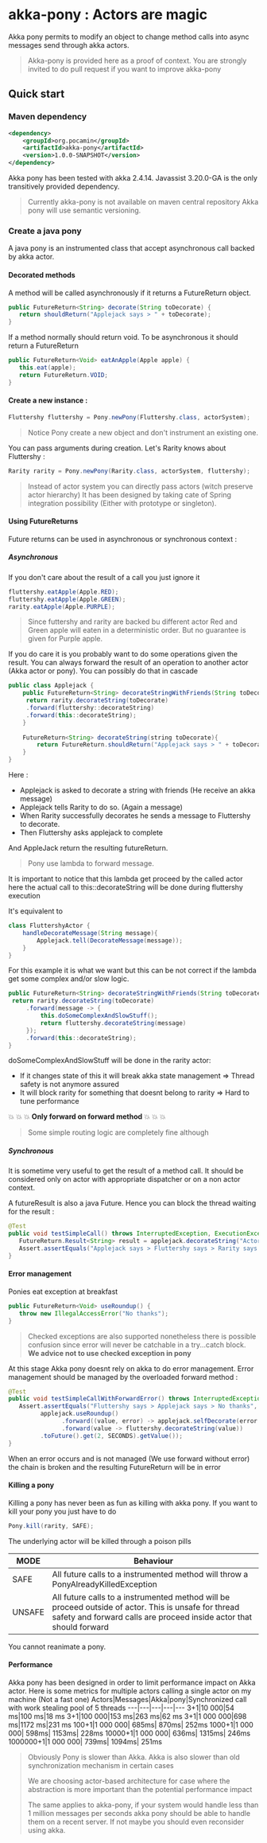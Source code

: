 # akka-pony : Actors are magic

Akka pony permits to modify an object to change method 
calls into async messages send through akka actors.

> Akka-pony is provided here as a proof of context. 
> You are strongly invited to do pull request if you want to improve akka-pony 

## Quick start

### Maven dependency

```xml
<dependency>
    <groupId>org.pocamin</groupId>
    <artifactId>akka-pony</artifactId>
    <version>1.0.0-SNAPSHOT</version>
</dependency>
```

Akka pony has been tested with akka 2.4.14. Javassist 3.20.0-GA is the only
transitively provided dependency.

> Currently akka-pony is not available on maven central repository 
> Akka pony will use semantic versioning.

### Create a java pony

A java pony is an instrumented class that accept asynchronous call backed by akka actor.

#### Decorated methods

A method will be called asynchronously if it returns a FutureReturn object.
```java
public FutureReturn<String> decorate(String toDecorate) {
   return shouldReturn("Applejack says > " + toDecorate);
}
```

If a method normally should return void. To be asynchronous it should return a FutureReturn<Void>
```java
public FutureReturn<Void> eatAnApple(Apple apple) {
   this.eat(apple);
   return FutureReturn.VOID;
}
```


#### Create a new instance :
```java
Fluttershy fluttershy = Pony.newPony(Fluttershy.class, actorSystem);
``` 

> Notice Pony create a new object and don't instrument an existing one. 

You can pass arguments during creation. Let's Rarity knows about Fluttershy : 
```java
Rarity rarity = Pony.newPony(Rarity.class, actorSystem, fluttershy);
```
> ​Instead of actor system you can directly pass actors (witch preserve actor hierarchy)
> It has been designed by taking cate of Spring integration possibility (Either with prototype or singleton).

#### Using FutureReturns

Future returns can be used in asynchronous or synchronous context :

##### Asynchronous
If you don't care about the result of a call you just ignore it
```java
fluttershy.eatApple(Apple.RED);
fluttershy.eatApple(Apple.GREEN);
rarity.eatApple(Apple.PURPLE);
```
 
> Since futtershy and rarity are backed bu different actor Red and Green apple will eaten in a deterministic order.
> But no guarantee is given for Purple apple. 
 
If you do care it is you probably want to do some operations given the result. 
You can always forward the result of an operation to another actor (Akka actor or pony). You can possibly do that in cascade

```java
public class Applejack {
    public FutureReturn<String> decorateStringWithFriends(String toDecorate) {
     return rarity.decorateString(toDecorate)
     .forward(fluttershy::decorateString)
     .forward(this::decorateString);
    }​
    
    FutureReturn<String> decorateString(string toDecorate){
        return FutureReturn.shouldReturn("Applejack says > " + toDecorate);
    }
}​
```

Here : 
- ​Applejack is asked to decorate a string with friends (He receive an akka message)
- Applejack tells Rarity to do so. (Again a message) 
- When Rarity successfully decorates he sends a message to Fluttershy to decorate. 
- Then Fluttershy asks applejack to complete

And AppleJack return the resulting futureReturn.

> Pony use lambda to forward message. 

It is important to notice that this lambda get proceed by the called actor
here the actual call to this::decorateString will be done during fluttershy execution

It's equivalent to 
```java
class FluttershyActor {
    handleDecorateMessage(String message){
        Applejack.tell(DecorateMessage(message));
    }
}
```
For this example it is what we want but this can be not correct if the lambda get some complex and/or slow  logic.
```java 
public FutureReturn<String> decorateStringWithFriends(String toDecorate) {
 return rarity.decorateString(toDecorate)
     .forward(message -> {
         this.doSomeComplexAndSlowStuff();
         return fluttershy.decorateString(message)
     });
     .forward(this::decorateString);
}​
```
doSomeComplexAndSlowStuff will be done in the rarity actor:
- If it changes state of this it will break akka state management => Thread safety is not anymore assured
- It will block rarity for something that doesnt belong to rarity => Hard to tune performance

:boom: :boom: :boom: **Only forward on forward method** :boom: :boom: :boom:
 
> Some simple routing logic are completely fine although  


##### Synchronous
It is sometime very useful to get the result of a method call. 
It should be considered only on actor with appropriate dispatcher or on a non actor context.

A futureResult is also a java Future. Hence you can block the thread waiting for the result :
```java
@Test
public void testSimpleCall() throws InterruptedException, ExecutionException, TimeoutException {
   FutureReturn.Result<String> result = applejack.decorateString("Actor Is Magic").get(2, SECONDS);
   Assert.assertEquals("Applejack says > Fluttershy says > Rarity says > Actor Is Magic", result.getValue());
}
```

#### Error management

Ponies eat exception at breakfast
```java
public FutureReturn<Void> useRoundup() {
   throw new IllegalAccessError("No thanks");
}
```
> Checked exceptions are also supported nonetheless there is possible confusion since error will 
> never be catchable in a try...catch block. **We advice not to use checked exception in pony**  


At this stage Akka pony doesnt rely on akka to do error management.
Error management should be managed by the overloaded forward method :

```java
@Test
public void testSimpleCallWithForwardError() throws InterruptedException, ExecutionException, TimeoutException {
   Assert.assertEquals("Fluttershy says > Applejack says > No thanks",
         applejack.useRoundup()
               .forward((value, error) -> applejack.selfDecorate(error.getMessage()))
               .forward(value -> fluttershy.decorateString(value))
         .toFuture().get(2, SECONDS).getValue());
}
```
When an error occurs and is not managed (We use forward without error) the chain is broken and the resulting FutureReturn will be in error 


#### Killing a pony
Killing a pony has never been as fun as killing with akka pony. If you want to kill your pony you just have to do

```java
Pony.kill(rarity, SAFE);
```

The underlying actor will be killed through a poison pills 

MODE|Behaviour
----|-----
SAFE|All future calls to a instrumented method will throw a PonyAlreadyKilledException  
UNSAFE|All future calls to a instrumented method will be proceed outside of actor. This is unsafe for thread safety and forward calls are proceed inside actor that should forward  

You cannot reanimate a pony.


#### Performance

Akka pony has been designed in order to limit performance impact on Akka actor. 
Here is some metrics for multiple actors calling a single actor on my machine (Not a fast one)
Actors|Messages|Akka|pony|Synchronized call with work stealing pool of 5 threads 
---|---|---|---|---
3+1|10 000|54 ms|100 ms|18 ms
3+1|100 000|153 ms|263 ms|62 ms
3+1|1 000 000|698 ms|1172 ms|231 ms
100+1|1 000 000| 685ms| 870ms| 252ms
1000+1|1 000 000| 598ms| 1153ms| 228ms
10000+1|1 000 000| 636ms| 1315ms| 246ms
1000000+1|1 000 000| 739ms| 1094ms| 251ms 


> Obviously Pony is slower than Akka. Akka is also slower than old synchronization mechanism in certain cases
>
> We are choosing actor-based architecture for case where the abstraction is more important than the potential 
> performance impact
>
> The same applies to akka-pony, if your system would handle less than 1 million messages per seconds akka pony 
> should be able to handle them on a recent server. If not maybe you should even reconsider using akka.




